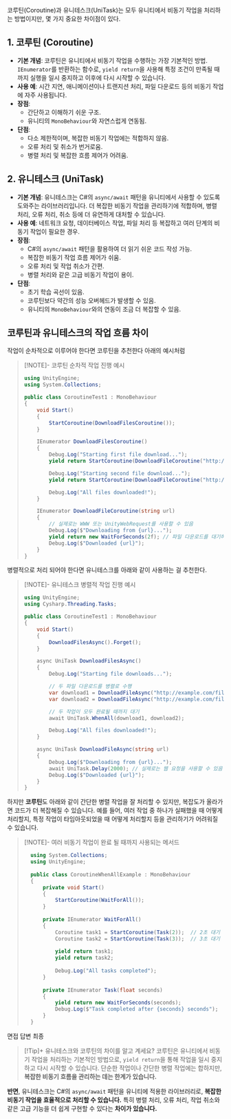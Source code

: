 코루틴(Coroutine)과 유니테스크(UniTask)는 모두 유니티에서 비동기 작업을 
처리하는 방법이지만, 몇 가지 중요한 차이점이 있다.

## 1. **코루틴 (Coroutine)**

- **기본 개념**: 코루틴은 유니티에서 비동기 작업을 수행하는 가장 기본적인 방법. `IEnumerator`를 반환하는 함수로,
  `yield return`을 사용해 특정 조건이 만족될 때까지 실행을 일시 중지하고 이후에 다시 시작할 수 있습니다.
- **사용 예**: 시간 지연, 애니메이션이나 트랜지션 처리, 파일 다운로드 등의 비동기 작업에 자주 사용됩니다.
- **장점**:
    - 간단하고 이해하기 쉬운 구조.
    - 유니티의 `MonoBehaviour`와 자연스럽게 연동됨.
- **단점**:
    - 다소 제한적이며, 복잡한 비동기 작업에는 적합하지 않음.
    - 오류 처리 및 취소가 번거로움.
    - 병렬 처리 및 복잡한 흐름 제어가 어려움.

## 2. **유니테스크 (UniTask)**

- **기본 개념**: 유니테스크는 C#의 `async/await` 패턴을 유니티에서 사용할 수 있도록 도와주는 라이브러리입니다. 
  더 복잡한 비동기 작업을 관리하기에 적합하며, 병렬 처리, 오류 처리, 취소 등에 더 유연하게 대처할 수 있습니다.
- **사용 예**: 네트워크 요청, 데이터베이스 작업, 파일 처리 등 복잡하고 여러 단계의 비동기 작업이 필요한 경우.
- **장점**:
    - C#의 `async/await` 패턴을 활용하여 더 읽기 쉬운 코드 작성 가능.
    - 복잡한 비동기 작업 흐름 제어가 쉬움.
    - 오류 처리 및 작업 취소가 간편.
    - 병렬 처리와 같은 고급 비동기 작업이 용이.
- **단점**:
    - 초기 학습 곡선이 있음.
    - 코루틴보다 약간의 성능 오버헤드가 발생할 수 있음.
    - 유니티의 `MonoBehaviour`와의 연동이 조금 더 복잡할 수 있음.

## 코루틴과 유니테스크의 작업 흐름 차이

작업이 순차적으로 이루어야 한다면 코루틴을 추천한다 아래의 예시처럼
> [!NOTE]- 코루틴 순차적 작업 진행 예시
> ``` csharp
> using UnityEngine;
> using System.Collections;
> 
> public class CoroutineTest1 : MonoBehaviour
> {
>     void Start()
>     {
>         StartCoroutine(DownloadFilesCoroutine());
>     }
> 
>     IEnumerator DownloadFilesCoroutine()
>     {
>         Debug.Log("Starting first file download...");
>         yield return StartCoroutine(DownloadFileCoroutine("http://example.com/file1"));
> 
>         Debug.Log("Starting second file download...");
>         yield return StartCoroutine(DownloadFileCoroutine("http://example.com/file2"));
> 
>         Debug.Log("All files downloaded!");
>     }
> 
>     IEnumerator DownloadFileCoroutine(string url)
>     {
>         // 실제로는 WWW 또는 UnityWebRequest를 사용할 수 있음
>         Debug.Log($"Downloading from {url}...");
>         yield return new WaitForSeconds(2f); // 파일 다운로드를 대기하는 부분
>         Debug.Log($"Downloaded {url}");
>     }
> }
> 
> ```

병렬적으로 처리 되어야 한다면 유니테스크를 아래와 같이 사용하는 걸 추천한다.
> [!NOTE]- 유니테스크 병렬적 작업 진행 예시
> 
> ``` csharp
> using UnityEngine;
> using Cysharp.Threading.Tasks;
> 
> public class CoroutineTest1 : MonoBehaviour
> {
>     void Start()
>     {
>         DownloadFilesAsync().Forget();
>     }
> 
>     async UniTask DownloadFilesAsync()
>     {
>         Debug.Log("Starting file downloads...");
> 
>         // 두 파일 다운로드를 병렬로 수행
>         var download1 = DownloadFileAsync("http://example.com/file1");
>         var download2 = DownloadFileAsync("http://example.com/file2");
> 
>         // 두 작업이 모두 완료될 때까지 대기
>         await UniTask.WhenAll(download1, download2);
> 
>         Debug.Log("All files downloaded!");
>     }
> 
>     async UniTask DownloadFileAsync(string url)
>     {
>         Debug.Log($"Downloading from {url}...");
>         await UniTask.Delay(2000); // 실제로는 웹 요청을 사용할 수 있음
>         Debug.Log($"Downloaded {url}");
>     }
> }
> 
> ```
> 

하지만 **코루틴**도 아래와 같이 간단한 병렬 작업을 잘 처리할 수 있지만, 복잡도가 올라가면 코드가 더 복잡해질 수 있습니다. 
예를 들어, 여러 작업 중 하나가 실패했을 때 어떻게 처리할지, 특정 작업이 타임아웃되었을 때 어떻게 처리할지 등을 관리하기가 어려워질 수 있습니다.
> [!NOTE]- 여러 비동기 작업이 완료 될 때까지 사용되는 메서드
> ``` csharp
> 	using System.Collections;
> 	using UnityEngine;
> 	 
> 	public class CoroutineWhenAllExample : MonoBehaviour
> 	{
> 	    private void Start()
> 	    {
> 	        StartCoroutine(WaitForAll());
> 	    }
> 	 
> 	    private IEnumerator WaitForAll()
> 	    {
> 	        Coroutine task1 = StartCoroutine(Task(2));  // 2초 대기
> 	        Coroutine task2 = StartCoroutine(Task(3));  // 3초 대기
> 	 
> 	        yield return task1;
> 	        yield return task2;
> 	 
> 	        Debug.Log("All tasks completed");
> 	    }
> 	 
> 	    private IEnumerator Task(float seconds)
> 	    {
> 	        yield return new WaitForSeconds(seconds);
> 	        Debug.Log($"Task completed after {seconds} seconds");
> 	    }
> 	}
> ```


면접 답변 최종

> [!Tip]+ 유니테스크와 코루틴의 차이를 알고 계세요?
>코루틴은 유니티에서 비동기 작업을 처리하는 기본적인 방법으로, `yield return`을 통해 작업을 일시 중지하고 다시 시작할 수 있습니다. 
>단순한 작업이나 간단한 병렬 작업에는 합하지만, **복잡한 비동기 흐름을 관리하는 데는 한계가 있습니다.**
>
**반면**, 유니테스크는 C#의 `async/await` 패턴을 유니티에 적용한 라이브러리로, **복잡한 비동기 작업을 효율적으로 처리할 수 있습니다.** 특히 병렬 처리, 오류 처리, 작업 취소와 같은 고급 기능을 더 쉽게 구현할 수 있다는 **차이가 있습니다.**
